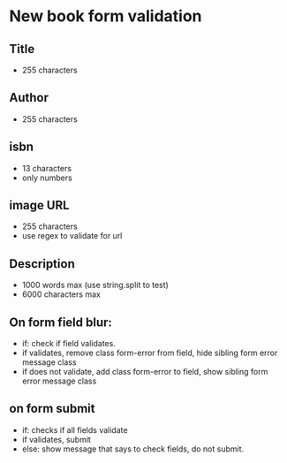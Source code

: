 # New book form validation

## Title
- 255 characters

## Author
- 255 characters

## isbn
- 13 characters
- only numbers

## image URL
- 255 characters
- use regex to validate for url

## Description
- 1000 words max (use string.split to test)
- 6000 characters max


## On form field blur:
- if: check if field validates.
- if validates, remove class form-error from field, hide sibling form error message class
- if does not validate, add class form-error to field, show sibling form error message class

## on form submit
- if: checks if all fields validate
- if validates, submit
- else: show message that says to check fields, do not submit.